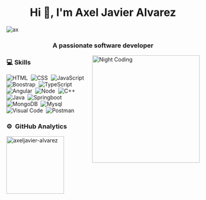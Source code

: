 <h1 align="center">Hi 👋, I'm Axel Javier Alvarez</h1>
<p align="left"> <img src="https://komarev.com/ghpvc/?username=ax&label=Profile%20views&color=0e75b6&style=flat" alt="ax" /> </p>
<h3 align="center">A passionate software developer</h3>

<img alt="Night Coding" src="https://i.pinimg.com/originals/ed/88/da/ed88da8c757d74f6255717ffc7a78154.gif" width='280' align="right"/>

### 💻 Skills

![HTML](https://img.shields.io/badge/-HTML-2a0505?style=flat&logo=HTML5)&nbsp;
![CSS](https://img.shields.io/badge/-CSS-2a0505?style=flat&logo=CSS3&logoColor=1572B6)&nbsp;
![JavaScript](https://img.shields.io/badge/-JavaScript-2a0505?style=flat&logo=javascript)&nbsp;
![Boostrap](https://img.shields.io/badge/Bootstrap-black%20?logo=bootstrap)&nbsp;
![TypeScript](https://img.shields.io/badge/TypeScript-black%20?logo=typescript)&nbsp;
![Angular](https://img.shields.io/badge/Angular-black%20?logo=angular)&nbsp;
![Node](https://img.shields.io/badge/NodeJs-black%20?logo=nodedotjs)&nbsp;
![C++](https://img.shields.io/badge/C%2B%2B-black%20?logo=cplusplus)&nbsp;
![Java](https://img.shields.io/badge/Java-black)&nbsp;
![Springboot](https://img.shields.io/badge/SpringBoot-black?logo=spring)&nbsp;
![MongoDB](https://img.shields.io/badge/MongoDB-black?logo=mongodb)&nbsp;
![Mysql](https://img.shields.io/badge/MySQL-black?logo=mysql)&nbsp;
![Visual Code](https://img.shields.io/badge/Visual%20Code-black?logo=visualstudiocode)&nbsp;
![Postman](https://img.shields.io/badge/Postman-black?logo=postman)&nbsp;

### ⚙️ &nbsp;GitHub Analytics
  <img src="https://github-readme-stats.vercel.app/api/top-langs?username=axeljavier-alvarez&show_icons=true&locale=en&layout=compact" alt="axeljavier-alvarez"  height="150" alt="languages graph"  />


